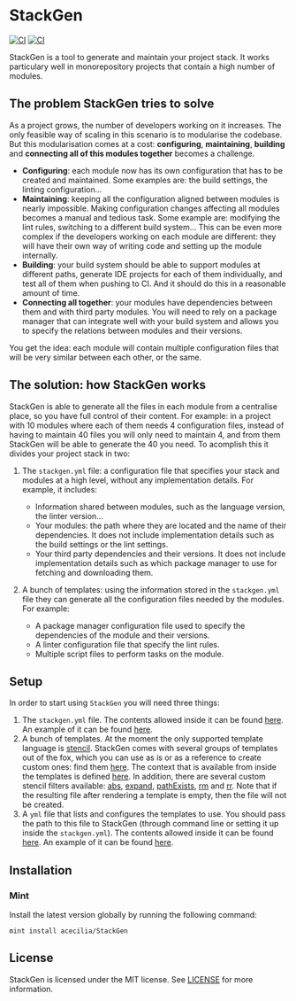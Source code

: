 # StackGen

[![CI](https://github.com/acecilia/StackGen/workflows/CI/badge.svg?branch=master)](https://github.com/acecilia/StackGen/actions)
[![CI](https://codecov.io/gh/acecilia/StackGen/branch/master/graph/badge.svg)](https://codecov.io/github/acecilia/StackGen)

StackGen is a tool to generate and maintain your project stack. It works particulary well in monorepository projects that contain a high number of modules.

## The problem StackGen tries to solve

As a project grows, the number of developers working on it increases. The only feasible way of scaling in this scenario is to modularise the codebase. But this modularisation comes at a cost: **configuring**, **maintaining**, **building** and **connecting all of this modules together** becomes a challenge.

* **Configuring**: each module now has its own configuration that has to be created and maintained. Some examples are: the build settings, the linting configuration...
* **Maintaining**: keeping all the configuration aligned between modules is nearly impossible. Making configuration changes affecting all modules becomes a manual and tedious task. Some example are: modifying the lint rules, switching to a different build system... This can be even more complex if the developers working on each module are different: they will have their own way of writing code and setting up the module internally.
* **Building**: your build system should be able to support modules at different paths, generate IDE projects for each of them individually, and test all of them when pushing to CI. And it should do this in a reasonable amount of time.
* **Connecting all together**: your modules have dependencies between them and with third party modules. You will need to rely on a package manager that can integrate well with your build system and allows you to specify the relations between modules and their versions.

You get the idea: each module will contain multiple configuration files that will be very similar between each other, or the same.

## The solution: how StackGen works

StackGen is able to generate all the files in each module from a centralise place, so you have full control of their content. For example: in a project with 10 modules where each of them needs 4 configuration files, instead of having to maintain 40 files you will only need to maintain 4, and from them StackGen will be able to generate the 40 you need. To acomplish this it divides your project stack in two:

1. The `stackgen.yml` file: a configuration file that specifies your stack and modules at a high level, without any implementation details. For example, it includes:

    * Information shared between modules, such as the language version, the linter version...
    * Your modules: the path where they are located and the name of their dependencies. It does not include implementation details such as the build settings or the lint settings.
    * Your third party dependencies and their versions. It does not include implementation details such as which package manager to use for fetching and downloading them.

2. A bunch of templates: using the information stored in the `stackgen.yml` file they can generate all the configuration files needed by the modules. For example:

    * A package manager configuration file used to specify the dependencies of the module and their versions.
    * A linter configuration file that specify the lint rules.
    * Multiple script files to perform tasks on the module.

## Setup

In order to start using `StackGen` you will need three things:

1. The `stackgen.yml` file. The contents allowed inside it can be found [here](docs/StackGenFile.md). An example of it can be found [here](Examples/swift/stackgen.yml).
2. A bunch of templates. At the moment the only supported template language is [stencil](https://github.com/stencilproject/Stencil). StackGen comes with several groups of templates out of the fox, which you can use as is or as a reference to create custom ones: find them [here](Templates). The context that is available from inside the templates is defined [here](docs/Context_Output.md). In addition, there are several custom stencil filters available: [abs](docs/StencilFilter_Absolut.md), [expand](docs/StencilFilter_ExpandDependencies.md), [pathExists](docs/StencilFilter_PathExists.md), [rm](docs/StencilFilter_RelativeToModule.md) and [rr](docs/StencilFilter_RelativeToRoot.md). Note that if the resulting file after rendering a template is empty, then the file will not be created.
3. A `yml` file that lists and configures the templates to use. You should pass the path to this file to StackGen (through command line or setting it up inside the `stackgen.yml`). The contents allowed inside it can be found [here](TemplatesFile.md). An example of it can be found [here](Templates/Swift_BuildSystem_Xcodegen/templates.yml).

## Installation

### Mint

Install the latest version globally by running the following command:

```shell
mint install acecilia/StackGen
```

## License

StackGen is licensed under the MIT license. See [LICENSE](LICENSE) for more information.